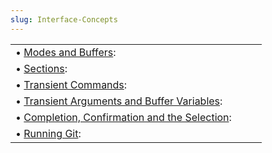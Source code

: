 ```yaml
---
slug: Interface-Concepts
---
```


|                                                                                                        |    |    |
| :----------------------------------------------------------------------------------------------------- | -- | :- |
| • [Modes and Buffers](/docs/magit/Modes-and-Buffers):                                                  |    |    |
| • [Sections](/docs/magit/Sections):                                                                    |    |    |
| • [Transient Commands](/docs/magit/Transient-Commands):                                                |    |    |
| • [Transient Arguments and Buffer Variables](/docs/magit/Transient-Arguments-and-Buffer-Variables):    |    |    |
| • [Completion, Confirmation and the Selection](/docs/magit/Completion-Confirmation-and-the-Selection): |    |    |
| • [Running Git](/docs/magit/Running-Git):                                                              |    |    |
